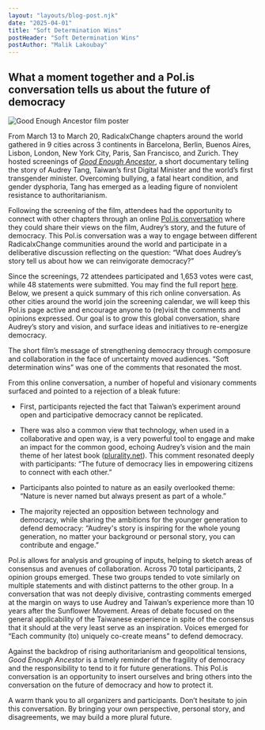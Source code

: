 ```yaml
---
layout: "layouts/blog-post.njk"
date: "2025-04-01"
title: "Soft Determination Wins"
postHeader: "Soft Determination Wins"
postAuthor: "Malik Lakoubay"
---
```


## What a moment together and a Pol.is conversation tells us about the future of democracy

![Good Enough Ancestor film poster](/images/blog/good-enough-ancestor-poster-2.png)

From March 13 to March 20, RadicalxChange chapters around the world gathered in 9 cities across 3 continents in Barcelona, Berlin, Buenos Aires, Lisbon, London, New York City, Paris, San Francisco, and Zurich. They hosted screenings of *[Good Enough Ancestor](https://www.youtube.com/watch?v=idudNrLy8ek)*, a short documentary telling the story of Audrey Tang, Taiwan’s first Digital Minister and the world’s first transgender minister. Overcoming bullying, a fatal heart condition, and gender dysphoria, Tang has emerged as a leading figure of nonviolent resistance to authoritarianism.

Following the screening of the film, attendees had the opportunity to connect with other chapters through an online [Pol.is conversation](https://pol.is/8ferexhcxm) where they could share their views on the film, Audrey’s story, and the future of democracy. This Pol.is conversation was a way to engage between different RadicalxChange communities around the world and participate in a deliberative discussion reflecting on the question: “What does Audrey’s story tell us about how we can reinvigorate democracy?”

Since the screenings, 72 attendees participated and 1,653 votes were cast, while 48 statements were submitted. You may find the full report [here](https://pol.is/report/r2nmfuncjpsbmrub5hy2h). Below, we present a quick summary of this rich online conversation. As other cities around the world join the screening calendar, we will keep this Pol.is page active and encourage anyone to (re)visit the comments and opinions expressed.  Our goal is to grow this global conversation, share Audrey’s story and vision, and surface ideas and initiatives to re-energize democracy.

The short film’s message of strengthening democracy through composure and collaboration in the face of uncertainty moved audiences. “Soft determination wins” was one of the comments that resonated the most. 

From this online conversation, a number of hopeful and visionary comments surfaced and pointed to a rejection of a bleak future:

- First, participants rejected the fact that Taiwan’s experiment around open and participative democracy cannot be replicated. 

- There was also a common view that technology, when used in a collaborative and open way, is a very powerful tool to engage and make an impact for the common good, echoing Audrey’s vision and the main theme of her latest book ([plurality.net](https://www.plurality.net/)). This comment resonated deeply with participants: “The future of democracy lies in empowering citizens to connect with each other.” 

- Participants also pointed to nature as an easily overlooked theme: “Nature is never named but always present as part of a whole.”

- The majority rejected an opposition between technology and democracy, while sharing the ambitions for the younger generation to defend democracy: “Audrey's story is inspiring for the whole young generation, no matter your background or personal story, you can contribute and engage.” 

Pol.is allows for analysis and grouping of inputs, helping to sketch areas of consensus and avenues of collaboration. Across 70 total participants, 2 opinion groups emerged. These two groups tended to vote similarly on multiple statements and with distinct patterns to the other group. In a conversation that was not deeply divisive, contrasting comments emerged at the margin on ways to use Audrey and Taiwan’s experience more than 10 years after the Sunflower Movement. Areas of debate focused on the general applicability of the Taiwanese experience in spite of the consensus that it should at the very least serve as an inspiration. Voices emerged for “Each community (to) uniquely co-create means” to defend democracy. 

Against the backdrop of rising authoritarianism and geopolitical tensions, *Good Enough Ancestor* is a timely reminder of the fragility of democracy and the responsibility to tend to it for future generations. This Pol.is conversation is an opportunity to insert ourselves and bring others into the conversation on the future of democracy and how to protect it.

A warm thank you to all organizers and participants. Don’t hesitate to join this conversation. By bringing your own perspective, personal story, and disagreements, we may build a more plural future.